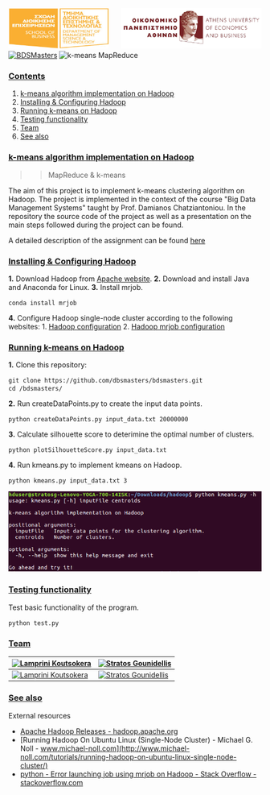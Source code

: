 <img src="../logos/logoAUEB.png" width="280" height="80" align="right"></img>
<img src="../logos/dmst.png" width="200" height="80" align="left"></img><br><br>
<br><br><br>
[![BDSMasters](https://img.shields.io/badge/codedby-bdsmasters-brightgreen.svg?style=flat-square)](https://github.com/dbsmasters)
![k-means MapReduce](https://img.shields.io/badge/kmeans-mapreduce-blue.svg?style=flat-square)

### <a id="contents" href="#contents">Contents</a>

1. [k-means algorithm implementation on Hadoop](#k-means-algorithm-impleme)
1. [Installing & Configuring Hadoop](#installing-configuring-ha)
1. [Running k-means on Hadoop](#running-k-means-on-hadoop)
1. [Testing functionality](#test-functionality)
1. [Team](#team)
1. [See also](#see-also)



### <a id="k-means-algorithm-impleme" href="#k-means-algorithm-impleme">k-means algorithm implementation on Hadoop</a>
> > MapReduce & k-means

The aim of this project is to implement k-means clustering algorithm on Hadoop. The project is implemented in the context of the course "Big Data Management Systems" taught by Prof. Damianos Chatziantoniou. In the repository the source code of the project as well as a presentation on the main steps followed during the project can be found. 

A detailed description of the assignment can be found [here]("Proj1_Hadoop_Description.pdf")

### <a id="installing-configuring-ha" href="#installing-configuring-ha">Installing & Configuring Hadoop</a>

**1.** Download Hadoop from [Apache website](http://hadoop.apache.org/releases.html#25+August%2C+2016%3A+Release+2.7.3+available).
**2.** Download and install Java and Anaconda for Linux.
**3.** Install mrjob.
```shell
conda install mrjob
```
**4.** Configure Hadoop single-node cluster according to the following websites:
    1. [Hadoop configuration](http://www.michael-noll.com/tutorials/running-hadoop-on-ubuntu-linux-single-node-cluster/)
    2. [Hadoop mrjob configuration](http://stackoverflow.com/questions/25358793/error-launching-job-using-mrjob-on-hadoop)
    
### <a id="running-k-means-on-hadoop" href="#running-k-means-on-hadoop">Running k-means on Hadoop</a>

**1.** Clone this repository:
```shell
git clone https://github.com/dbsmasters/bdsmasters.git
cd /bdsmasters/
```
**2.** Run createDataPoints.py to create the input data points.
```shell
python createDataPoints.py input_data.txt 20000000
```
**3.** Calculate silhouette score to deterimine the optimal number of clusters.
```shell
python plotSilhouetteScore.py input_data.txt
```
**4.** Run kmeans.py to implement kmeans on Hadoop.
```shell
python kmeans.py input_data.txt 3
```

![Run kmeans.py](images/kmeans_py.png)

### <a id="test-functionality" href="#test-functionality">Testing functionality</a>

Test basic functionality of the program.
```shell
python test.py
```

### <a id="team" href="#team">Team</a>
|[![Lamprini Koutsokera](https://s.gravatar.com/avatar/fbf0a9ea90d21fda02132701e8082bf2?s=144)](https://github.com/lamprini-koutsokera)|[![Stratos Gounidellis](https://s.gravatar.com/avatar/761a071e4bb22145269c5b33aab8249d?s=144)](https://github.com/stratos-gounidellis)|
|---|---|
|[![Lamprini Koutsokera](https://img.shields.io/badge/Lamprini-Koutsokera-brightgreen.svg?style=flat-square)](https://github.com/lamprini-koutsokera)|[![Stratos Gounidellis](https://img.shields.io/badge/Stratos-Gounidellis-blue.svg?style=flat-square)](https://github.com/stratos-gounidellis)|

### <a id="see-also" href="#see-also">See also</a>

External resources

* [Apache Hadoop Releases - hadoop.apache.org](http://hadoop.apache.org/releases.html)
* [Running Hadoop On Ubuntu Linux (Single-Node Cluster) - Michael G. Noll - www.michael-noll.com](http://www.michael-noll.com/tutorials/running-hadoop-on-ubuntu-linux-single-node-cluster/)
* [python - Error launching job using mrjob on Hadoop - Stack Overflow - stackoverflow.com](http://stackoverflow.com/questions/25358793/error-launching-job-using-mrjob-on-hadoop)

